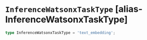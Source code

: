 # `InferenceWatsonxTaskType` [alias-InferenceWatsonxTaskType]
```typescript
type InferenceWatsonxTaskType = 'text_embedding';
```
